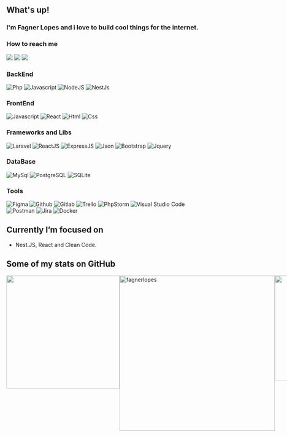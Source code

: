 ## What's up! 
### I'm Fagner Lopes and i love to build cool things for the internet.


### How to reach me
<div style="display: inline-block">
  <a href="https://instagram.com/fagnernlopes" target="_blank"><img src="https://img.shields.io/badge/-Instagram-%23E4405F?style=for-the-badge&logo=instagram&logoColor=white" target="_blank"></a>
  <a href = "mailto:fagnernlopes@gmail.com"><img src="https://img.shields.io/badge/Gmail-D14836?style=for-the-badge&logo=gmail&logoColor=white" target="_blank"></a>
  <a href="https://www.linkedin.com/in/fagnernlopes" target="_blank"><img src="https://img.shields.io/badge/-LinkedIn-%230077B5?style=for-the-badge&logo=linkedin&logoColor=white" target="_blank"></a>   
</div>

### BackEnd
<div style="display: inline-block">
  <img src="https://img.shields.io/badge/PHP-777BB4?style=for-the-badge&logo=php&logoColor=white" alt="Php"> <img src="https://img.shields.io/badge/JavaScript-F7DF1E?style=for-the-badge&logo=javascript&logoColor=black" alt="Javascript"> 
  <img src="https://img.shields.io/badge/Node.js-43853D?style=for-the-badge&logo=node.js&logoColor=white" alt="NodeJS">
  <img src="https://img.shields.io/badge/NestJs-red?style=for-the-badge&logo=nestjs&logoColor=white" alt="NestJs">
</div>

### FrontEnd
<div style="display: inline-block">
  <img src="https://img.shields.io/badge/JavaScript-F7DF1E?style=for-the-badge&logo=javascript&logoColor=black" alt="Javascript"> <img src="https://img.shields.io/badge/React-20232A?style=for-the-badge&logo=react&logoColor=61DAFB&color=black" alt="React">
  <img src="https://img.shields.io/badge/HTML-239120?style=for-the-badge&logo=html5&logoColor=white&color=F25221" alt="Html">
  <img src="https://img.shields.io/badge/CSS-239120?&style=for-the-badge&logo=css3&logoColor=white&color=244AD9" alt="Css">
</div>

### Frameworks and Libs
<div style="display: inline-block">
  <img src="https://img.shields.io/badge/Laravel-FF2D20?style=for-the-badge&logo=laravel&logoColor=white" alt="Laravel">
  <img src="https://img.shields.io/badge/React.js-20232A?style=for-the-badge&logo=react&logoColor=61DAFB&color=black" alt="ReactJS"> 
  <img src="https://img.shields.io/badge/Express.js-404D59?style=for-the-badge&logo=node.js&logoColor=white" alt="ExpressJS">
  <img src="https://img.shields.io/badge/Json-404D59?style=for-the-badge&logo=json&logoColor=black&color=EBD13A" alt="Json">
  <img src="https://img.shields.io/badge/Bootstrap-20232A?style=for-the-badge&logo=bootstrap&logoColor=white&color=734EA9" alt="Bootstrap">
  <img src="https://img.shields.io/badge/jQuery-0769AD?style=for-the-badge&logo=jquery&logoColor=white" alt="Jquery">
</div>

### DataBase
<div style="display: inline-block">
  <img src="https://img.shields.io/badge/MySQL-00000F?style=for-the-badge&logo=mysql&logoColor=white" alt="MySql">
  <img src="https://img.shields.io/badge/PostgreSQL-316192?style=for-the-badge&logo=postgresql&logoColor=white" alt="PostgreSQL">
  <img src="https://img.shields.io/badge/SQLite-07405E?style=for-the-badge&logo=sqlite&logoColor=white" alt="SQLite">
</div>

### Tools

<div style="display: inline-block">
  <img src="https://img.shields.io/badge/Figma-100000?style=for-the-badge&logo=figma&logoColor=white&color=E64A1C" alt="Figma"> 
  <img src="https://img.shields.io/badge/GitHub-100000?style=for-the-badge&logo=github&logoColor=white" alt="Github">
  <img src="https://img.shields.io/badge/Gitlab-100000?style=for-the-badge&logo=gitlab&logoColor=white" alt="Gitlab">
  <img src="https://img.shields.io/badge/Trello-100000?style=for-the-badge&logo=trello&logoColor=white&color=0179C0" alt="Trello">
  <img src="https://img.shields.io/badge/PHPStorm-100000?style=for-the-badge&logo=phpstorm&logoColor=white&color=AA41E5" alt="PhpStorm">
  <img src="https://img.shields.io/badge/VSCode-100000?style=for-the-badge&logo=visualstudio&logoColor=white&color=0872B1" alt="Visual Studio Code">
  <img src="https://img.shields.io/badge/Postman-100000?style=for-the-badge&logo=postman&logoColor=white&color=F26634" alt="Postman">
  <img src="https://img.shields.io/badge/Jira-100000?style=for-the-badge&logo=jira&logoColor=white&color=EF3939" alt="Jira">
  <img src="https://img.shields.io/badge/Docker-100000?style=for-the-badge&logo=docker&logoColor=white&color=0179C0" alt="Docker">
</div>

## Currently I’m focused on
- Nest.JS, React and Clean Code.


## Some of my stats on GitHub
<div style="display: flex; align-items: flex-start">
  <img width="295px" src="https://github-readme-stats.vercel.app/api/top-langs/?username=fagnerlopes&hide=Objective-C,starlark,shell,ruby&title_color=61dafb&text_color=ffffff&icon_color=61dafb&bg_color=20232a&langs_count=8&layout=compact&border_color=61dafb&hide_border=true" /> 
  <img width="405px" src="https://github-readme-streak-stats.herokuapp.com/?user=fagnerlopes&theme=react&border=61dafb&hide_border=true" alt="fagnerlopes" /> 
  <img width="275px" src="https://github-readme-stats.vercel.app/api?username=fagnerlopes&show_icons=true&hide_rank=true&theme=react&border_color=61dafb&hide_border=true" />
  <img width="100%" src="https://activity-graph.herokuapp.com/graph?username=fagnerlopes&theme=react-dark&bg_color=20232a&hide_border=true"/>
</div>


